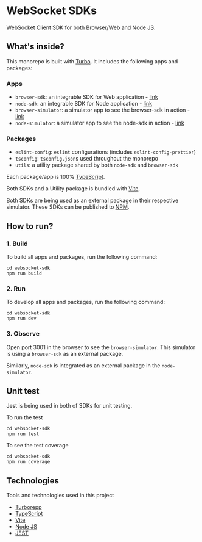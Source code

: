 # WebSocket SDKs

WebSocket Client SDK for both Browser/Web and Node JS.

## What's inside?

This monorepo is built with [Turbo](https://turbo.build/repo). It includes the following apps and packages:

### Apps

- `browser-sdk`: an integrable SDK for Web application - [link](https://github.com/iAmmar7/websocket-sdk/tree/main/apps/browser-sdk)
- `node-sdk`: an integrable SDK for Node application - [link](https://github.com/iAmmar7/websocket-sdk/tree/main/apps/node-sdk)
- `browser-simulator`: a simulator app to see the browser-sdk in action - [link](https://github.com/iAmmar7/websocket-sdk/tree/main/apps/browser-simulator)
- `node-simulator`: a simulator app to see the node-sdk in action - [link](https://github.com/iAmmar7/websocket-sdk/tree/main/apps/node-simulator)

### Packages
- `eslint-config`: `eslint` configurations (includes `eslint-config-prettier`)
- `tsconfig`: `tsconfig.json`s used throughout the monorepo
- `utils`: a utility package shared by both `node-sdk` and `browser-sdk`

Each package/app is 100% [TypeScript](https://www.typescriptlang.org/).

Both SDKs and a Utility package is bundled with [Vite](https://vitejs.dev/).

Both SDKs are being used as an external package in their respective simulator. These SDKs can be published to [NPM](https://www.npmjs.com/).

## How to run?

### 1. Build

To build all apps and packages, run the following command:

```
cd websocket-sdk
npm run build
```

### 2. Run

To develop all apps and packages, run the following command:

```
cd websocket-sdk
npm run dev
```

### 3. Observe

Open port 3001 in the browser to see the `browser-simulator`. This simulator is using a `browser-sdk` as an external package.

Similarly, `node-sdk` is integrated as an external package in the `node-simulator`.

## Unit test
Jest is being used in both of SDKs for unit testing.

To run the test
```
cd websocket-sdk
npm run test
```

To see the test coverage
```
cd websocket-sdk
npm run coverage
```

## Technologies

Tools and technologies used in this project

- [Turborepp](https://turbo.build/repo)
- [TypeScript](https://www.typescriptlang.org)
- [Vite](https://vitejs.dev)
- [Node JS](https://nodejs.org)
- [JEST](https://jestjs.io)
